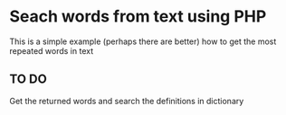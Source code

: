 # Seach words from text using PHP

This is a simple example (perhaps there are better) how to get the most repeated words in text

## TO DO
Get the returned words and search the definitions in dictionary